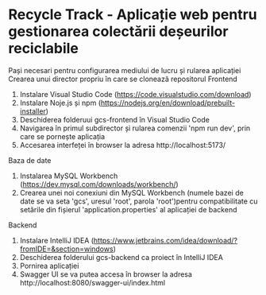 # Recycle Track - Aplicație web pentru gestionarea colectării deșeurilor reciclabile

Pași necesari pentru configurarea mediului de lucru și rularea aplicației
Crearea unui director propriu în care se clonează repositorul
Frontend
1. Instalare Visual Studio Code (https://code.visualstudio.com/download)
2. Instalare Noje.js și npm (https://nodejs.org/en/download/prebuilt-installer)
3. Deschiderea folderuui gcs-frontend în Visual Studio Code
4. Navigarea în primul subdirector și rularea comenzii 'npm run dev', prin care se pornește aplicația
5. Accesarea interfeței în browser la adresa http://localhost:5173/

Baza de date
1. Instalarea MySQL Workbench (https://dev.mysql.com/downloads/workbench/)
2. Crearea unei noi conexiuni din MySQL Workbench (numele bazei de date se va seta 'gcs', uresul 'root', parola 'root')pentru compatibilitate cu setările din fișierul 'application.properties' al aplicației de backend

Backend
1. Instalare IntelliJ IDEA (https://www.jetbrains.com/idea/download/?fromIDE=&section=windows)
2. Deschiderea folderului gcs-backend ca proiect în IntelliJ IDEA
3. Pornirea aplicației
4. Swagger UI se va putea accesa în browser la adresa http://localhost:8080/swagger-ui/index.html

